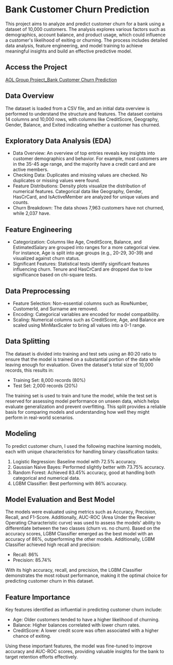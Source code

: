 # Bank Customer Churn Prediction
This project aims to analyze and predict customer churn for a bank using a dataset of 10,000 customers. 
The analysis explores various factors such as demographics, account balance, and product usage, which could influence a customer's likelihood of exiting or churning. 
The process includes detailed data analysis, feature engineering, and model training to achieve meaningful insights and build an effective predictive model.

## Access the Project
[AOL Group Project_Bank Customer Churn Prediction](https://colab.research.google.com/drive/1bIGYUd34rnkq_DKvwre6-lN_kZXs7rBQ?usp=sharing)

## Data Overview
The dataset is loaded from a CSV file, and an initial data overview is performed to understand the structure and features. The dataset contains 14 columns and 10,000 rows, with columns like CreditScore, Geography, Gender, Balance, and Exited indicating whether a customer has churned.

## Exploratory Data Analysis (EDA)
- Data Overview: An overview of top entries reveals key insights into customer demographics and behavior. For example, most customers are in the 35-45 age range, and the majority have a credit card and are active members.
- Checking Data: Duplicates and missing values are checked. No duplicates or missing values were found.
- Feature Distributions: Density plots visualize the distribution of numerical features. Categorical data like Geography, Gender, HasCrCard, and IsActiveMember are analyzed for unique values and counts.
- Churn Breakdown: The data shows 7,963 customers have not churned, while 2,037 have.
    
## Feature Engineering
- Categorization: Columns like Age, CreditScore, Balance, and EstimatedSalary are grouped into ranges for a more categorical view. For instance, Age is split into age groups (e.g., 20-29, 30-39) and visualized against churn status.
- Significant Features: Statistical tests identify significant features influencing churn. Tenure and HasCrCard are dropped due to low significance based on chi-square tests.
  
## Data Preprocessing
- Feature Selection: Non-essential columns such as RowNumber, CustomerId, and Surname are removed.
- Encoding: Categorical variables are encoded for model compatibility.
- Scaling: Numerical columns such as CreditScore, Age, and Balance are scaled using MinMaxScaler to bring all values into a 0-1 range.

## Data Splitting
The dataset is divided into training and test sets using an 80:20 ratio to ensure that the model is trained on a substantial portion of the data while leaving enough for evaluation. Given the dataset's total size of 10,000 records, this results in:
- Training Set: 8,000 records (80%)
- Test Set: 2,000 records (20%)

The training set is used to train and tune the model, while the test set is reserved for assessing model performance on unseen data, which helps evaluate generalization and prevent overfitting. 
This split provides a reliable basis for comparing models and understanding how well they might perform in real-world scenarios.

## Modeling 
To predict customer churn, I used the following machine learning models, each with unique characteristics for handling binary classification tasks:
1. Logistic Regression: Baseline model with 72.5% accuracy.
2. Gaussian Naive Bayes: Performed slightly better with 73.75% accuracy.
3. Random Forest: Achieved 83.45% accuracy, good at handling both categorical and numerical data.
4. LGBM Classifier: Best performing with 86% accuracy.

## Model Evaluation and Best Model
The models were evaluated using metrics such as Accuracy, Precision, Recall, and F1-Score. 
Additionally, AUC-ROC (Area Under the Receiver Operating Characteristic curve) was used to assess the models' ability to differentiate between the two classes (churn vs. no churn).
Based on the accuracy scores, LGBM Classifier emerged as the best model with an accuracy of 86%, outperforming the other models. Additionally, LGBM Classifier achieved high recall and precision:
- Recall: 86%
- Precision: 85.74%

With its high accuracy, recall, and precision, the LGBM Classifier demonstrates the most robust performance, making it the optimal choice for predicting customer churn in this dataset.

## Feature Importance
Key features identified as influential in predicting customer churn include:
- Age: Older customers tended to have a higher likelihood of churning.
- Balance: Higher balances correlated with lower churn rates.
- CreditScore: A lower credit score was often associated with a higher chance of exiting.

Using these important features, the model was fine-tuned to improve accuracy and AUC-ROC scores, providing valuable insights for the bank to target retention efforts effectively.
